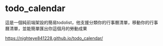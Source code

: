 # todo_calendar

這是一個純前端架設的簡易todolist，他支援分類你的行事曆清單，移動你的行事曆清單，並能簡單匯出你這個月的勞動成果

https://nighteye841228.github.io/todo_calendar/
